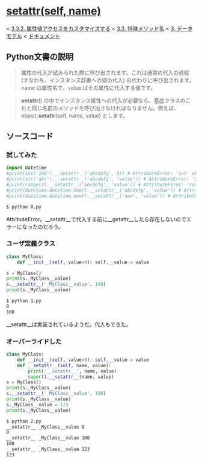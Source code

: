 # [__setattr__(self, name)](https://docs.python.jp/3/reference/datamodel.html#object.__setattr__)

< [3.3.2. 属性値アクセスをカスタマイズする](https://docs.python.jp/3/reference/datamodel.html#customizing-attribute-access) < [3.3. 特殊メソッド名](https://docs.python.jp/3/reference/datamodel.html#special-method-names) < [3. データモデル](https://docs.python.jp/3/reference/datamodel.html#data-model) < [ドキュメント](https://docs.python.jp/3/index.html)

## Python文書の説明

> 属性の代入が試みられた際に呼び出されます。これは通常の代入の過程 (すなわち、インスタンス辞書への値の代入) の代わりに呼び出されます。name は属性名で、value はその属性に代入する値です。

> __setattr__() の中でインスタンス属性への代入が必要なら、基底クラスのこれと同じ名前のメソッドを呼び出さなければなりません。例えば、 object.__setattr__(self, name, value) とします。

## ソースコード

### 試してみた

```python
import datetime
#print(int('100').__setattr__('abcdefg', 0)) # AttributeError: 'int' object has no attribute 'abcdefg'
#print(str('abc').__setattr__('abcdefg', 'value')) # AttributeError: 'str' object has no attribute 'abcdefg'
#print(range(3).__setattr__('abcdefg', 'value')) # AttributeError: 'range' object has no attribute 'abcdefg'
#print(datetime.datetime.now().__setattr__('abcdefg', 'value')) # AttributeError: 'datetime.datetime' object has no attribute 'abcdefg'
#print(datetime.datetime.now().__setattr__('now', 'value')) # AttributeError: 'datetime.datetime' object attribute 'now' is read-only
```
```sh
$ python 0.py 
```

AttributeError。__setattr__で代入する前に__getattr__したら存在しないのでエラーになったのだろう。

### ユーザ定義クラス

```python
class MyClass:
    def __init__(self, value=0): self.__value = value

s = MyClass()
print(s._MyClass__value)
s.__setattr__('_MyClass__value', 100)
print(s._MyClass__value)
```
```sh
$ python 1.py 
0
100
```

__setattr__は実装されているようだ。代入もできた。

### オーバーライドした

```python
class MyClass:
    def __init__(self, value=0): self.__value = value
    def __setattr__(self, name, value):
        print('__setattr__', name, value)
        super().__setattr__(name, value)
s = MyClass()
print(s._MyClass__value)
s.__setattr__('_MyClass__value', 100)
print(s._MyClass__value)
s._MyClass__value = 123
print(s._MyClass__value)
```
```sh
$ python 2.py 
__setattr__ _MyClass__value 0
0
__setattr__ _MyClass__value 100
100
__setattr__ _MyClass__value 123
123
```

